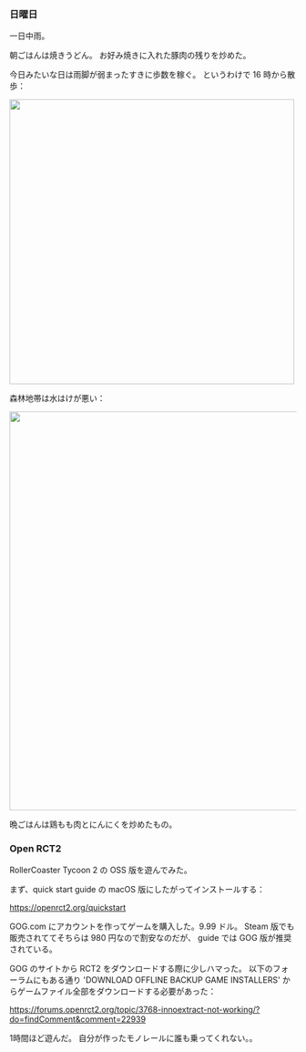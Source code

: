 ### 日曜日

一日中雨。

朝ごはんは焼きうどん。
お好み焼きに入れた豚肉の残りを炒めた。

今日みたいな日は雨脚が弱まったすきに歩数を稼ぐ。
というわけで 16 時から散歩：

<img src="https://i.imgur.com/X4gHPDh.jpg" width="500">

森林地帯は水はけが悪い：

<img src="https://i.imgur.com/1ewoJRE.jpg" width="700">

晩ごはんは鶏もも肉とにんにくを炒めたもの。

### Open RCT2

RollerCoaster Tycoon 2 の OSS 版を遊んでみた。

まず、quick start guide の macOS 版にしたがってインストールする：

https://openrct2.org/quickstart

GOG.com にアカウントを作ってゲームを購入した。9.99 ドル。
Steam 版でも販売されててそちらは 980 円なので割安なのだが、
guide では GOG 版が推奨されている。

GOG のサイトから RCT2 をダウンロードする際に少しハマった。
以下のフォーラムにもある通り 'DOWNLOAD OFFLINE BACKUP GAME INSTALLERS' からゲームファイル全部をダウンロードする必要があった：

https://forums.openrct2.org/topic/3768-innoextract-not-working/?do=findComment&comment=22939

1時間ほど遊んだ。
自分が作ったモノレールに誰も乗ってくれない。。